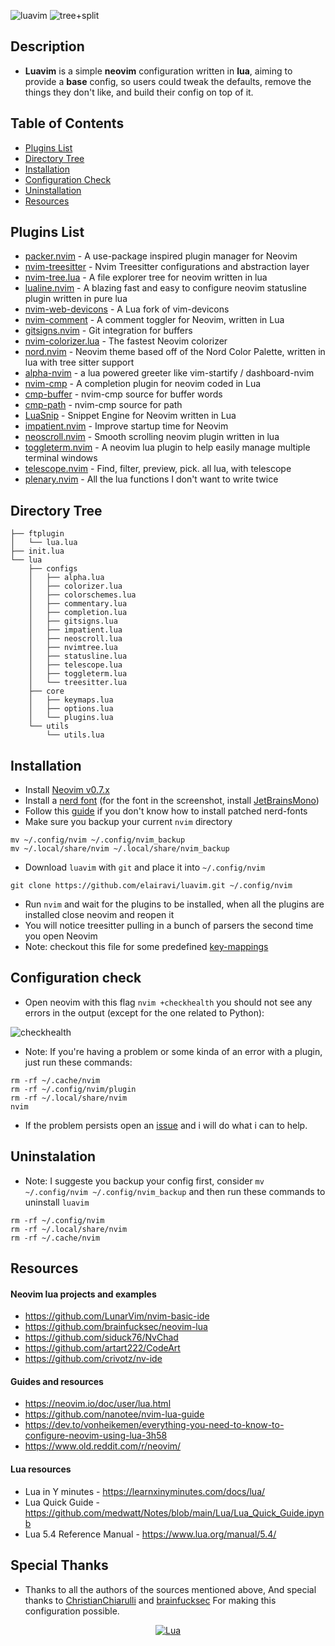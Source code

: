 
![luavim](img/screenshot1.png?raw=true)
![tree+split](img/screenshot2.png?raw=true)

## Description

* **Luavim** is a simple **neovim** configuration written in **lua**, aiming to provide a **base** config, so users could tweak the defaults, remove the things they don't like, and build their config on top of it.

## Table of Contents

* [Plugins List](#plugins-list)
* [Directory Tree](#directory-tree)
* [Installation](#installation)
* [Configuration Check](#configuration-check)
* [Uninstallation](#uninstalation)
* [Resources](#resources)

## Plugins List

- [packer.nvim](https://github.com/wbthomason/packer.nvim) -  A use-package inspired plugin manager for Neovim
- [nvim-treesitter](https://github.com/nvim-treesitter/nvim-treesitter) - Nvim Treesitter configurations and abstraction layer
- [nvim-tree.lua](https://github.com/kyazdani42/nvim-tree.lua) - A file explorer tree for neovim written in lua
- [lualine.nvim](https://github.com/nvim-lualine/lualine.nvim) - A blazing fast and easy to configure neovim statusline plugin written in pure lua
- [nvim-web-devicons](https://github.com/kyazdani42/nvim-web-devicons) - A Lua fork of vim-devicons
- [nvim-comment](https://github.com/terrortylor/nvim-comment) - A comment toggler for Neovim, written in Lua
- [gitsigns.nvim](https://github.com/lewis6991/gitsigns.nvim) - Git integration for buffers
- [nvim-colorizer.lua](https://github.com/norcalli/nvim-colorizer.lua) - The fastest Neovim colorizer
- [nord.nvim](https://github.com/shaunsingh/nord.nvim) - Neovim theme based off of the Nord Color Palette, written in lua with tree sitter support
- [alpha-nvim](https://github.com/goolord/alpha-nvim) - a lua powered greeter like vim-startify / dashboard-nvim
- [nvim-cmp](https://github.com/hrsh7th/nvim-cmp) - A completion plugin for neovim coded in Lua
- [cmp-buffer](https://github.com/hrsh7th/cmp-buffer) - nvim-cmp source for buffer words
- [cmp-path](https://github.com/hrsh7th/cmp-path) - nvim-cmp source for path
- [LuaSnip](https://github.com/L3MON4D3/LuaSnip) - Snippet Engine for Neovim written in Lua
- [impatient.nvim](https://github.com/lewis6991/impatient.nvim) - Improve startup time for Neovim
- [neoscroll.nvim](https://github.com/karb94/neoscroll.nvim) - Smooth scrolling neovim plugin written in lua
- [toggleterm.nvim](https://github.com/akinsho/toggleterm.nvim) - A neovim lua plugin to help easily manage multiple terminal windows
- [telescope.nvim](https://github.com/nvim-telescope/telescope.nvim) - Find, filter, preview, pick. all lua, with telescope
- [plenary.nvim](https://github.com/nvim-lua/plenary.nvim) - All the lua functions I don't want to write twice

## Directory Tree

```
├── ftplugin
│   └── lua.lua
├── init.lua
└── lua
    ├── configs
    │   ├── alpha.lua
    │   ├── colorizer.lua
    │   ├── colorschemes.lua
    │   ├── commentary.lua
    │   ├── completion.lua
    │   ├── gitsigns.lua
    │   ├── impatient.lua
    │   ├── neoscroll.lua
    │   ├── nvimtree.lua
    │   ├── statusline.lua
    │   ├── telescope.lua
    │   ├── toggleterm.lua
    │   └── treesitter.lua
    ├── core
    │   ├── keymaps.lua
    │   ├── options.lua
    │   └── plugins.lua
    └── utils
        └── utils.lua
```

## Installation

- Install [Neovim v0.7.x](https://github.com/neovim/neovim/releases/latest)
- Install a [nerd font](https://github.com/ryanoasis/nerd-fonts/tree/master/patched-fonts) (for the font in the screenshot, install [JetBrainsMono](https://github.com/ryanoasis/nerd-fonts/tree/master/patched-fonts/JetBrainsMono/Ligatures))
- Follow this [guide](https://youtu.be/fR4ThXzhQYI?t=216) if you don't know how to install patched nerd-fonts
- Make sure you backup your current `nvim` directory

```term
mv ~/.config/nvim ~/.config/nvim_backup
mv ~/.local/share/nvim ~/.local/share/nvim_backup
```

- Download `luavim` with `git` and place it into `~/.config/nvim`

```term
git clone https://github.com/elairavi/luavim.git ~/.config/nvim
```

- Run `nvim` and wait for the plugins to be installed, when all the plugins are installed close neovim and reopen it
- You will notice treesitter pulling in a bunch of parsers the second time you open Neovim
- Note: checkout this file for some predefined [key-mappings](https://github.com/elairavi/luavim/blob/main/lua/core/keymaps.lua)

## Configuration check

- Open neovim with this flag `nvim +checkhealth` you should not see any errors in the output (except for the one related to Python):

![checkhealth](/img/checkhealth.png?raw=true)

* Note: If you're having a problem or some kinda of an error with a plugin, just run these commands:
```term
rm -rf ~/.cache/nvim
rm -rf ~/.config/nvim/plugin
rm -rf ~/.local/share/nvim
nvim
```

* If the problem persists open an [issue](https://github.com/elairavi/luavim/issues) and i will do what i can to help.

## Uninstalation

- Note: I suggeste you backup your config first, consider `mv ~/.config/nvim ~/.config/nvim_backup` and then run these commands to uninstall `luavim`

```term
rm -rf ~/.config/nvim
rm -rf ~/.local/share/nvim
rm -rf ~/.cache/nvim
```

## Resources

#### Neovim lua projects and examples

- https://github.com/LunarVim/nvim-basic-ide
- https://github.com/brainfucksec/neovim-lua
- https://github.com/siduck76/NvChad
- https://github.com/artart222/CodeArt
- https://github.com/crivotz/nv-ide

#### Guides and resources

- https://neovim.io/doc/user/lua.html
- https://github.com/nanotee/nvim-lua-guide
- https://dev.to/vonheikemen/everything-you-need-to-know-to-configure-neovim-using-lua-3h58
- https://www.old.reddit.com/r/neovim/

#### Lua resources

- Lua in Y minutes - https://learnxinyminutes.com/docs/lua/
- Lua Quick Guide - https://github.com/medwatt/Notes/blob/main/Lua/Lua_Quick_Guide.ipynb
- Lua 5.4 Reference Manual - https://www.lua.org/manual/5.4/

## Special Thanks

* Thanks to all the authors of the sources mentioned above, And special thanks to [ChristianChiarulli](https://github.com/ChristianChiarulli) and [brainfucksec](https://github.com/brainfucksec) For making this configuration possible.

<div align="center" id="madewithlua">

[![Lua](https://img.shields.io/badge/Made%20with%20Lua-blue.svg?style=for-the-badge&logo=lua)](#madewithlua)

</div>
